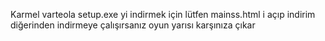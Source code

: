 Karmel varteola setup.exe yi indirmek için lütfen mainss.html i açıp indirim diğerinden indirmeye çalışırsanız oyun yarısı karşınıza çıkar
